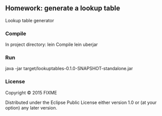 ## Homework: generate a lookup table

Lookup table generator

### Compile

In project directory:
lein Compile
lein uberjar

### Run

java -jar target/lookuptables-0.1.0-SNAPSHOT-standalone.jar

### License

Copyright © 2015 FIXME

Distributed under the Eclipse Public License either version 1.0 or (at your option) any later version.

